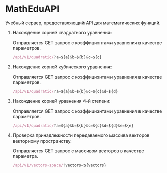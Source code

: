 # MathEduAPI

Учебный сервер, предоставляющий API для математических функций.

1. Нахождение корней квадратного уравнения:

   Отправляется GET запрос с коэффициэнтами уравнения в качестве параметров.
   ```js
   /api/v1/quadratic/?a=${a}&b=${b}&c=${c}
   ```
2. Нахождение корней кубического уравнения:

   Отправляется GET запрос с коэффициэнтами уравнения в качестве параметров.
   ```js
   /api/v1/quadratic/?a=${a}&b=${b}&c=${c}&d=${d}
   ```
3. Нахождение корней уравнения 4-й степени:

   Отправляется GET запрос с коэффициэнтами уравнения в качестве параметров.
   ```js
   /api/v1/quadratic/?a=${a}&b=${b}&c=${c}&d=${d}&e=${e}
   ```
4. Проверка принадлежности передаваемого массива векторов векторному пространству.

   Отправляется GET запрос с массивом векторов в качестве параметра.
   ```js
   /api/v1/vectors-space/?vectors=${vectors}
   ```